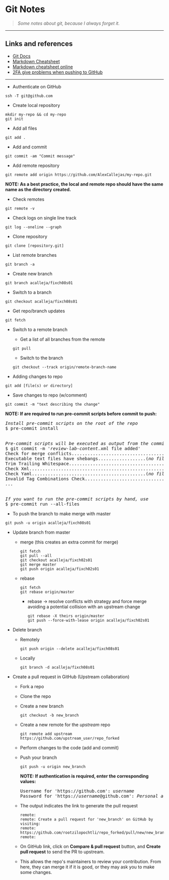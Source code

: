 # Git Notes

>_Some notes about git, because I always forget it._

---
## Links and references

- [Git Docs](https://git-scm.com/doc)
- [Markdown Cheatsheet](https://github.com/adam-p/markdown-here/wiki/Markdown-Cheatsheet)
- [Markdown cheatsheet online](https://guides.github.com/pdfs/markdown-cheatsheet-online.pdf)
- [2FA give problems when pushing to GitHub](https://stackoverflow.com/questions/40950497/2fa-give-problems-when-pushing-to-github)

---

- Authenticate on GitHub
```
ssh -T git@github.com
```

- Create local repository
```
mkdir my-repo && cd my-repo
git init
```

- Add all files
```
git add .
```

- Add and commit
```
git commit -am "Commit message"
```

- Add remote repository
```
git remote add origin https://github.com/AlexCallejas/my-repo.git
```
**NOTE: As a best practice, the local and remote repo should have the same name as the directory created.**

- Check remotes
```
git remote -v
```

- Check logs on single line track
```
git log --oneline --graph
```

- Clone repository
```
git clone [repository.git]
```

- List remote branches
```
git branch -a
```

- Create new branch
```
git branch acalleja/fixch08s01
```

- Switch to a branch
```
git checkout acalleja/fixch08s01
```

- Get repo/branch updates
```
git fetch
```

- Switch to a remote branch
  - Get a list of all branches from the remote
  ```
  git pull
  ```
  - Switch to the branch
  ```
  git checkout --track origin/remote-branch-name
  ```

- Adding changes to repo
```
git add [file(s) or directory]
```

- Save changes to repo (w/comment)
```
git commit -m "text describing the change"
```

**NOTE: If are required to run pre-commit scripts before commit to push:**
<pre>
<i>Install pre-commit scripts on the root of the repo</i>
$ pre-commit install
<br>
<i>Pre-commit scripts will be executed as output from the commit</i>
$ git commit -m '<i>review-lab-content.xml</i> file added'
Check for merge conflicts................................................<b>Passed</b>
Executable text files have shebangs..................(<i>no files to check</i>)<b>Skipped</b>
Trim Trailing Whitespace.................................................<b>Passed</b>
Check Xml................................................................<b>Passed</b>
Check Yaml...........................................(<i>no files to check</i>)<b>Skipped</b>
Invalid Tag Combinations Check...........................................<b>Passed</b>
<i>...</i>
<br>
<i>If you want to run the pre-commit scripts by hand, use</i>
$ pre-commit run --all-files
</pre>

- To push the branch to make merge with master
```
git push -u origin acalleja/fixch08s01
```

- Update branch from master
  - merge (this creates an extra commit for merge)
    ```
    git fetch
    git pull --all
    git checkout acalleja/fixch02s01
    git merge master
    git push origin acalleja/fixch02s01
    ```
  - rebase
    ```
    git fetch
    git rebase origin/master
    ```

    - rebase → resolve conflicts with strategy and force merge avoiding a potential collision with an upstream change
      ```
      git rebase -X theirs origin/master
      git push --force-with-lease origin acalleja/fixch02s01
      ```

- Delete branch
  - Remotely
    ```
    git push origin --delete acalleja/fixch08s01
    ```
  - Locally
    ```
    git branch -d acalleja/fixch08s01
    ```

- Create a pull request in GitHub (Upstream collaboration)
  - Fork a repo

  - Clone the repo

  - Create a new branch
    ```
    git checkout -b new_branch
    ```

  - Create a new remote for the <i>upstream</i> repo
    ```
    git remote add upstream https://github.com/upstream_user/repo_forked
    ```

  - Perform changes to the code (add and commit)

  - Push your branch
    ```
    git push -u origin new_branch
    ```

    **NOTE: If authentication is required, enter the corresponding values:**
    <pre>
    Username for 'https://github.com': <i>username</i>
    Password for 'https://<i>username</i>@github.com': <i>Personal access token</i>
    </pre>

  - The output indicates the link to generate the pull request
    ```
    remote:
    remote: Create a pull request for 'new_branch' on GitHub by visiting:
    remote:      https://github.com/rootzilopochtli/repo_forked/pull/new/new_branch
    remote:
    ```

  - On GitHub link, click on **Compare & pull request** button, and **Create pull request** to send the PR to upstream.
  
  - This allows the repo's maintainers to review your contribution. From here, they can merge it if it is good, or they may ask you to make some changes.
